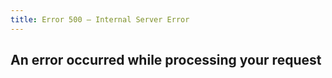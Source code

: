 ```yaml
---
title: Error 500 – Internal Server Error
---
```


## An error occurred while processing your request
